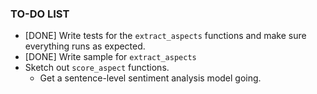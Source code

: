 ### TO-DO LIST

* [DONE] Write tests for the `extract_aspects` functions and make sure everything runs as expected.
* [DONE] Write sample for `extract_aspects`
* Sketch out `score_aspect` functions. 
	* Get a sentence-level sentiment analysis model going. 